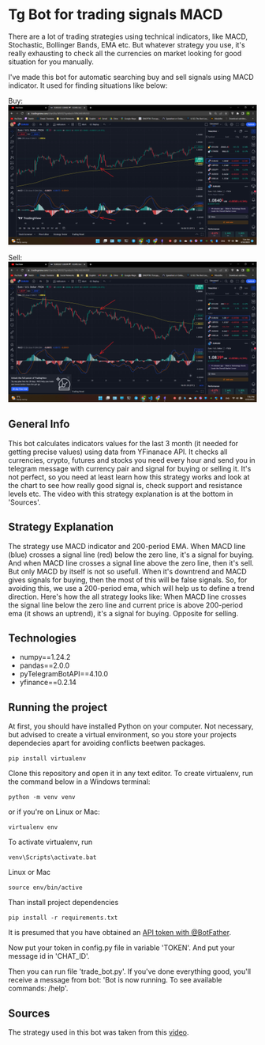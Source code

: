 
# Tg Bot for trading signals MACD

There are a lot of trading strategies using technical indicators, like MACD, Stochastic, Bollinger Bands, EMA etc. But whatever strategy you use, it's really exhausting to check all the currencies on market looking for good situation for you manually.

I've made this bot for automatic searching buy and sell signals using MACD indicator. It used for finding situations like below:

Buy:
![Screenshot](signal_buy.png)

Sell:
![Screenshot](signal_sell.png)
## General Info

This bot calculates indicators values for the last 3 month (it needed for getting precise values) using data from YFinanace API. It checks all currencies, crypto, futures and stocks you need every hour and send you in telegram message with currency pair and signal for buying or selling it. It's not perfect, so you need at least learn how this strategy works and look at the chart to see how really good signal is, check support and resistance levels etc. The video with this strategy explanation is at the bottom in 'Sources'.
## Strategy Explanation

The strategy use MACD indicator and 200-period EMA. When MACD line (blue) crosses a signal line (red) below the zero line, it's a signal for buying. And when MACD line crosses a signal line above the zero line, then it's sell. But only MACD by itself is not so usefull. When it's downtrend and MACD gives signals for buying, then the most of this will be false signals. So, for avoiding this, we use a 200-period ema, which will help us to define a trend direction. Here's how the all strategy looks like: When MACD line crosses the signal line below the zero line and current price is above 200-period ema (it shows an uptrend), it's a signal for buying. Opposite for selling.
## Technologies

- numpy==1.24.2
- pandas==2.0.0
- pyTelegramBotAPI==4.10.0
- yfinance==0.2.14
## Running the project

At first, you should have installed Python on your computer. Not necessary, but advised to create a virtual environment, so you store your projects dependecies apart for avoiding conflicts beetwen packages.
```shell
pip install virtualenv
```
Clone this repository and open it in any text editor. To create virtualenv, run the command below in a Windows terminal:
```shell
python -m venv venv
```
or if you're on Linux or Mac:
```shell
virtualenv env
```
To activate virtualenv, run
```shell
venv\Scripts\activate.bat
```
Linux or Mac
```shell
source env/bin/active
```
Than install project dependencies
```shell
pip install -r requirements.txt
```
It is presumed that you have obtained an [API token with @BotFather](https://core.telegram.org/bots#botfather).

Now put your token in config.py file in variable 'TOKEN'. And put your message id in 'CHAT_ID'.

Then you can run file 'trade_bot.py'. If you've done everything good, you'll receive a message from bot: 'Bot is now running. To see available commands: /help'.
## Sources

The strategy used in this bot was taken from this [video](https://www.youtube.com/watch?v=rf_EQvubKlk&list=LL&index=1).
